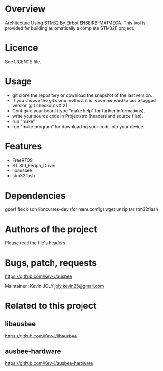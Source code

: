 Overview
============

Architecture Using STM32 By Eirbot ENSEIRB-MATMECA.
This tool is provided for building automatically a complete STM32F project.

Licence
=============

See LICENCE file.

Usage
=============

- git clone the repository or download the snapshot of the last version.
- If you choose the git clone method, it is recommended to use a tagged version (git checkout vX.X).
- Configure your board (type "make help" for further informations).
- write your source code in Project/src (headers and source files).
- run "make"
- run "make program" for downloading your code into your device.

Features
=============

- FreeRTOS
- ST Std_Periph_Driver
- libausbee
- stm32flash

Dependencies
=============
gperf
flex
bison
libncurses-dev (for menuconfig)
wget
unzip
tar
stm32flash

Authors of the project
=============

Please read the file's headers.

Bugs, patch, requests
=============

https://github.com/Kev-J/ausbee

Maintainer : Kevin JOLY <joly.kevin25@gmail.com>

Related to this project
=============

libausbee
-------------
https://github.com/Kev-J/libausbee

ausbee-hardware
-------------
https://github.com/Kev-J/ausbee-hardware
